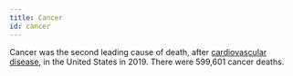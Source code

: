 ```yaml
---
title: Cancer
id: cancer
---
```


Cancer was the second leading cause of death, after [cardiovascular disease](../cardiovascular-disease/), in the United States in 2019. There were 599,601 cancer deaths.
